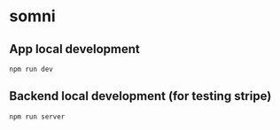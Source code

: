 # somni
## App local development
`npm run dev`

## Backend local development (for testing stripe)
`npm run server`